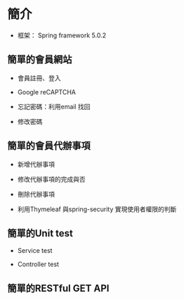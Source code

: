 
# 簡介 #

* 框架： Spring framework 5.0.2

## 簡單的會員網站 ##

* 會員註冊、登入

* Google reCAPTCHA

* 忘記密碼：利用email 找回

* 修改密碼

## 簡單的會員代辦事項 ##

* 新增代辦事項

* 修改代辦事項的完成與否

* 刪除代辦事項

* 利用Thymeleaf 與spring-security 
  實現使用者權限的判斷

## 簡單的Unit test ##

* Service test

* Controller test

## 簡單的RESTful GET API ##
